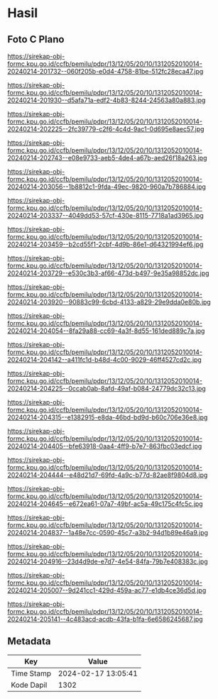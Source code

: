 # Hasil

## Foto C Plano

https://sirekap-obj-formc.kpu.go.id/ccfb/pemilu/pdpr/13/12/05/20/10/1312052010014-20240214-201732--060f205b-e0d4-4758-81be-512fc28eca47.jpg

https://sirekap-obj-formc.kpu.go.id/ccfb/pemilu/pdpr/13/12/05/20/10/1312052010014-20240214-201930--d5afa71a-edf2-4b83-8244-24563a80a883.jpg

https://sirekap-obj-formc.kpu.go.id/ccfb/pemilu/pdpr/13/12/05/20/10/1312052010014-20240214-202225--2fc39779-c2f6-4c4d-9ac1-0d695e8aec57.jpg

https://sirekap-obj-formc.kpu.go.id/ccfb/pemilu/pdpr/13/12/05/20/10/1312052010014-20240214-202743--e08e9733-aeb5-4de4-a67b-aed26f18a263.jpg

https://sirekap-obj-formc.kpu.go.id/ccfb/pemilu/pdpr/13/12/05/20/10/1312052010014-20240214-203056--1b8812c1-9fda-49ec-9820-960a7b786884.jpg

https://sirekap-obj-formc.kpu.go.id/ccfb/pemilu/pdpr/13/12/05/20/10/1312052010014-20240214-203337--4049dd53-57cf-430e-8115-7718a1ad3965.jpg

https://sirekap-obj-formc.kpu.go.id/ccfb/pemilu/pdpr/13/12/05/20/10/1312052010014-20240214-203459--b2cd55f1-2cbf-4d9b-86e1-d64321994ef6.jpg

https://sirekap-obj-formc.kpu.go.id/ccfb/pemilu/pdpr/13/12/05/20/10/1312052010014-20240214-203729--e530c3b3-af66-473d-b497-9e35a98852dc.jpg

https://sirekap-obj-formc.kpu.go.id/ccfb/pemilu/pdpr/13/12/05/20/10/1312052010014-20240214-203920--90883c99-6cbd-4133-a829-29e9dda0e80b.jpg

https://sirekap-obj-formc.kpu.go.id/ccfb/pemilu/pdpr/13/12/05/20/10/1312052010014-20240214-204054--8fa29a88-cc69-4a3f-8d55-161ded889c7a.jpg

https://sirekap-obj-formc.kpu.go.id/ccfb/pemilu/pdpr/13/12/05/20/10/1312052010014-20240214-204142--a411fc1d-b48d-4c00-9029-46ff4527cd2c.jpg

https://sirekap-obj-formc.kpu.go.id/ccfb/pemilu/pdpr/13/12/05/20/10/1312052010014-20240214-204225--0ccab0ab-8afd-49af-b084-24779dc32c13.jpg

https://sirekap-obj-formc.kpu.go.id/ccfb/pemilu/pdpr/13/12/05/20/10/1312052010014-20240214-204315--e1382915-e8da-46bd-bd9d-b60c706e36e8.jpg

https://sirekap-obj-formc.kpu.go.id/ccfb/pemilu/pdpr/13/12/05/20/10/1312052010014-20240214-204405--bfe63918-0aa4-4ff9-b7e7-863fbc03edcf.jpg

https://sirekap-obj-formc.kpu.go.id/ccfb/pemilu/pdpr/13/12/05/20/10/1312052010014-20240214-204444--e48d21d7-69fd-4a9c-b77d-82ae8f9804d8.jpg

https://sirekap-obj-formc.kpu.go.id/ccfb/pemilu/pdpr/13/12/05/20/10/1312052010014-20240214-204645--e672ea61-07a7-49bf-ac5a-49c175c4fc5c.jpg

https://sirekap-obj-formc.kpu.go.id/ccfb/pemilu/pdpr/13/12/05/20/10/1312052010014-20240214-204837--1a48e7cc-0590-45c7-a3b2-94d1b89e46a9.jpg

https://sirekap-obj-formc.kpu.go.id/ccfb/pemilu/pdpr/13/12/05/20/10/1312052010014-20240214-204916--23d4d9de-e7d7-4e54-84fa-79b7e408383c.jpg

https://sirekap-obj-formc.kpu.go.id/ccfb/pemilu/pdpr/13/12/05/20/10/1312052010014-20240214-205007--9d241cc1-429d-459a-ac77-e1db4ce36d5d.jpg

https://sirekap-obj-formc.kpu.go.id/ccfb/pemilu/pdpr/13/12/05/20/10/1312052010014-20240214-205141--4c483acd-acdb-43fa-b1fa-6e6586245687.jpg


## Metadata

| Key        | Value               |
| ---------- | ------------------- |
| Time Stamp | 2024-02-17 13:05:41 |
| Kode Dapil | 1302                |



